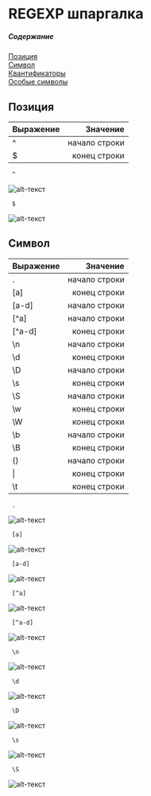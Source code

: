 # REGEXP шпаргалка

##### Содержание  
[Позиция](#position)  
[Символ](#simbol)  
[Квантификаторы](#lists)  
[Особые символы](#links)

<a name="position"><h2>Позиция</h2></a>

| Выражение       |  Значение |
| ------------- | -----:|
| ^    | начало строки |
| $     | конец строки |

```console
 ^ 
```
![alt-текст](https://github.com/otopy/regexp/blob/main/img/001.png)

```console
 $ 
```
![alt-текст](https://github.com/otopy/regexp/blob/main/img/002.png)

<a name="simbol"><h2>Символ</h2></a>

| Выражение       |  Значение |
| ------------- | -----:|
| .    | начало строки |
| [a]     | конец строки |
| [a-d]    | начало строки |
| [^a]    | начало строки |
| [^a-d]     | конец строки |
| \n    | начало строки |
| \d     | конец строки |
| \D   | начало строки |
| \s     | конец строки |
| \S   | начало строки |
| \w     | конец строки |
| \W     | конец строки |
| \b   | начало строки |
| \B     | конец строки |
| ()   | начало строки |
| \|     | конец строки |
| \t     | конец строки |






```console
 . 
```
![alt-текст](https://github.com/otopy/regexp/blob/main/img/003.png)

```console
 [a] 
```
![alt-текст](https://github.com/otopy/regexp/blob/main/img/004.png)

```console
 [a-d] 
```
![alt-текст](https://github.com/otopy/regexp/blob/main/img/005.png)

```console
 [^a] 
```
![alt-текст](https://github.com/otopy/regexp/blob/main/img/006.png)

```console
 [^a-d] 
```
![alt-текст](https://github.com/otopy/regexp/blob/main/img/007.png)

```console
 \n
```
![alt-текст](https://github.com/otopy/regexp/blob/main/img/008.png)

```console
 \d
```
![alt-текст](https://github.com/otopy/regexp/blob/main/img/009.png)

```console
 \D
```
![alt-текст](https://github.com/otopy/regexp/blob/main/img/010.png)

```console
 \s
```
![alt-текст](https://github.com/otopy/regexp/blob/main/img/011.png)

```console
 \S
```
![alt-текст](https://github.com/otopy/regexp/blob/main/img/012.png)





